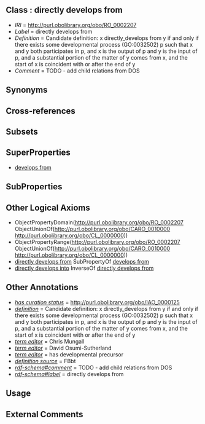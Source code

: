 
## Class : directly develops from

 * *IRI* = http://purl.obolibrary.org/obo/RO_0002207
 * *Label* = directly develops from
 * *Definition* = Candidate definition: x directly_develops from y if and only if there exists some developmental process (GO:0032502) p such that x and y both participates in p, and x is the output of p and y is the input of p, and a substantial portion of the matter of y comes from x, and the start of x is coincident with or after the end of y
 * *Comment* = TODO - add child relations from DOS

## Synonyms


## Cross-references


## Subsets


## SuperProperties

 * [develops from](../../RO/02/RO_0002202.md)

## SubProperties


## Other Logical Axioms

 * ObjectPropertyDomain(<http://purl.obolibrary.org/obo/RO_0002207> ObjectUnionOf(<http://purl.obolibrary.org/obo/CARO_0010000> <http://purl.obolibrary.org/obo/CL_0000000>))
 * ObjectPropertyRange(<http://purl.obolibrary.org/obo/RO_0002207> ObjectUnionOf(<http://purl.obolibrary.org/obo/CARO_0010000> <http://purl.obolibrary.org/obo/CL_0000000>))
 * [directly develops from](../../RO/07/RO_0002207.md) SubPropertyOf [develops from](../../RO/02/RO_0002202.md)
 * [directly develops into](../../RO/10/RO_0002210.md) InverseOf [directly develops from](../../RO/07/RO_0002207.md)

## Other Annotations

 * *[has curation status](../../IAO/14/IAO_0000114.md)* = http://purl.obolibrary.org/obo/IAO_0000125
 * *[definition](../../IAO/15/IAO_0000115.md)* = Candidate definition: x directly_develops from y if and only if there exists some developmental process (GO:0032502) p such that x and y both participates in p, and x is the output of p and y is the input of p, and a substantial portion of the matter of y comes from x, and the start of x is coincident with or after the end of y
 * *[term editor](../../IAO/17/IAO_0000117.md)* = Chris Mungall
 * *[term editor](../../IAO/17/IAO_0000117.md)* = David Osumi-Sutherland
 * *[term editor](../../IAO/17/IAO_0000117.md)* = has developmental precursor
 * *[definition source](../../IAO/19/IAO_0000119.md)* = FBbt
 * *[rdf-schema#comment](../../nt/rdf-schema#comment.md)* = TODO - add child relations from DOS
 * *[rdf-schema#label](../../el/rdf-schema#label.md)* = directly develops from

## Usage


## External Comments

